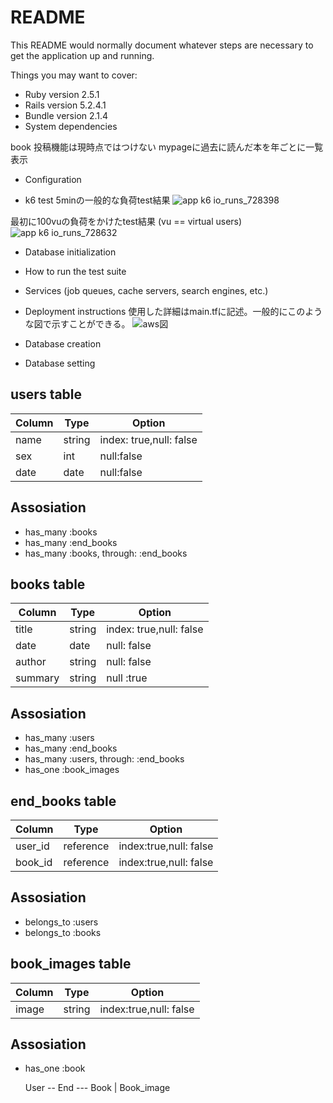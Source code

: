 # README

This README would normally document whatever steps are necessary to get the
application up and running.

Things you may want to cover:

* Ruby version
  2.5.1
* Rails version
  5.2.4.1
* Bundle version
  2.1.4
* System dependencies

book 投稿機能は現時点ではつけない
mypageに過去に読んだ本を年ごとに一覧表示

* Configuration

* k6 test
5minの一般的な負荷test結果
![app k6 io_runs_728398](https://user-images.githubusercontent.com/35597894/81823507-58168200-956f-11ea-905e-7f32bdc37fa0.png)

最初に100vuの負荷をかけたtest結果 (vu == virtual users)
![app k6 io_runs_728632](https://user-images.githubusercontent.com/35597894/81825216-5352cd80-9571-11ea-98bb-7dea77114dfe.png)



* Database initialization

* How to run the test suite

* Services (job queues, cache servers, search engines, etc.)

* Deployment instructions
使用した詳細はmain.tfに記述。一般的にこのような図で示すことができる。
![aws図](https://user-images.githubusercontent.com/35597894/81824822-db84a300-9570-11ea-917a-3c00ca4664b4.png)


* Database creation

* Database setting

## users table
|Column|Type|Option|
|------|----|------|
|name|string|index: true,null: false|
|sex|int|null:false|
|date|date|null:false|

## Assosiation
- has_many :books
- has_many :end_books
- has_many :books, through: :end_books

## books table
|Column|Type|Option|
|------|----|------|
|title|string|index: true,null: false|
|date|date|null: false|
|author|string|null: false|
|summary|string|null :true|

## Assosiation
- has_many :users
- has_many :end_books
- has_many :users, through: :end_books
- has_one :book_images

## end_books table
|Column|Type|Option|
|------|----|------|
|user_id|reference|index:true,null: false|
|book_id|reference|index:true,null: false|

## Assosiation
- belongs_to :users
- belongs_to :books

## book_images table
|Column|Type|Option|
|------|----|------|
|image|string|index:true,null: false|

## Assosiation
- has_one :book


  User  -- End --- Book
                    |
                  Book_image
